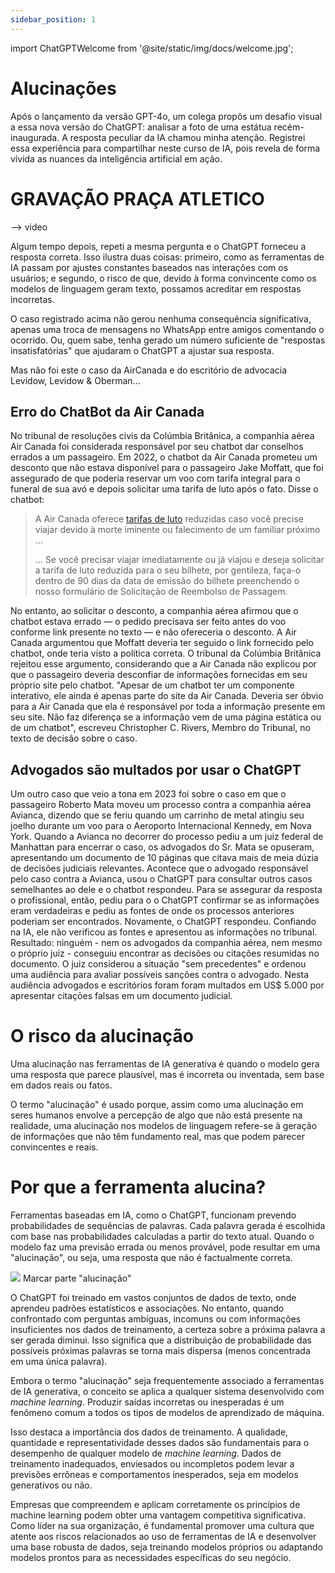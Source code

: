 ```yaml
---
sidebar_position: 1
---
```

import ChatGPTWelcome from '@site/static/img/docs/welcome.jpg';

# Alucinações
Após o lançamento da versão GPT-4o, um colega propôs um desafio visual a essa nova versão do ChatGPT: analisar a foto de uma estátua recém-inaugurada. A resposta peculiar da IA chamou minha atenção. Registrei essa experiência para compartilhar neste curso de IA, pois revela de forma vívida as nuances da inteligência artificial em ação.

# GRAVAÇÃO PRAÇA ATLETICO
--> video 

Algum tempo depois, repeti a mesma pergunta e o ChatGPT forneceu a resposta correta. Isso ilustra duas coisas: primeiro, como as ferramentas de IA passam por ajustes constantes baseados nas interações com os usuários; e segundo, o risco de que, devido à forma convincente como os modelos de linguagem geram texto, possamos acreditar em respostas incorretas.

O caso registrado acima não gerou nenhuma consequência significativa, apenas uma troca de mensagens no WhatsApp entre amigos comentando o ocorrido. Ou, quem sabe, tenha gerado um número suficiente de "respostas insatisfatórias" que ajudaram o ChatGPT a ajustar sua resposta.

Mas não foi este o caso da AirCanada e do escritório de advocacia Levidow, Levidow & Oberman...

## Erro do ChatBot da Air Canada
No tribunal de resoluções civis da Colúmbia Britânica, a companhia aérea Air Canada foi considerada responsável por seu chatbot dar conselhos errados a um passageiro. Em 2022, o chatbot da Air Canada prometeu um desconto que não estava disponível para o passageiro Jake Moffatt, que foi assegurado de que poderia reservar um voo com tarifa integral para o funeral de sua avó e depois solicitar uma tarifa de luto após o fato. 
Disse o chatbot: 

>A Air Canada oferece [tarifas de luto](https://www.aircanada.com/ca/en/aco/home/plan/special-assistance/bereavement-fares.html) reduzidas caso você precise viajar devido à morte iminente ou falecimento de um familiar próximo ...
>
>... Se você precisar viajar imediatamente ou já viajou e deseja solicitar a tarifa de luto reduzida para o seu bilhete, por gentileza, faça-o dentro de 90 dias da data de emissão do bilhete preenchendo o nosso formulário de Solicitação de Reembolso de Passagem.

No entanto, ao solicitar o desconto, a companhia aérea afirmou que o chatbot estava errado — o pedido precisava ser feito antes do voo conforme link presente no texto — e não ofereceria o desconto. A Air Canada argumentou que Moffatt deveria ter seguido o link fornecido pelo chatbot, onde teria visto a política correta. O tribunal da Colúmbia Britânica rejeitou esse argumento, considerando que a Air Canada não explicou por que o passageiro deveria desconfiar de informações fornecidas em seu próprio site pelo chatbot. "Apesar de um chatbot ter um componente interativo, ele ainda é apenas parte do site da Air Canada.  Deveria ser óbvio para a Air Canada que ela é responsável por toda a informação presente em seu site. Não faz diferença se a informação vem de uma página estática ou de um chatbot", escreveu Christopher C. Rivers, Membro do Tribunal, no texto de decisão sobre o caso. 

## Advogados são multados por usar o ChatGPT
Um outro caso que veio a tona em 2023 foi sobre o caso em que o passageiro Roberto Mata moveu um processo contra a companhia aérea Avianca, dizendo que se feriu quando um carrinho de metal atingiu seu joelho durante um voo para o Aeroporto Internacional Kennedy, em Nova York.
Quando a Avianca no decorrer do processo pediu a um juiz federal de Manhattan para encerrar o caso, os advogados do Sr. Mata se opuseram, apresentando um documento de 10 páginas que citava mais de meia dúzia de decisões judiciais relevantes.
Acontece que o advogado responsável pelo caso contra a Avianca, usou o ChatGPT para consultar outros casos semelhantes ao dele e o chatbot respondeu. Para se assegurar da resposta o profissional, então, pediu para o o ChatGPT confirmar se as informações eram verdadeiras e pediu as fontes de onde os processos anteriores poderiam ser encontrados. Novamente, o ChatGPT respondeu. Confiando na IA, ele não verificou as fontes e apresentou as informações no tribunal.
Resultado: ninguém - nem os advogados da companhia aérea, nem mesmo o próprio juiz - conseguiu encontrar as decisões ou citações resumidas no documento. O juiz considerou a situação "sem precedentes" e ordenou uma audiência para avaliar possíveis sanções contra o advogado. Nesta audiência advogados e escritórios foram foram multados em US$ 5.000 por apresentar citações falsas em um documento judicial.

# O risco da alucinação
Uma alucinação nas ferramentas de IA generativa é quando o modelo gera uma resposta que parece plausível, mas é incorreta ou inventada, sem base em dados reais ou fatos.

O termo "alucinação" é usado porque, assim como uma alucinação em seres humanos envolve a percepção de algo que não está presente na realidade, uma alucinação nos modelos de linguagem refere-se à geração de informações que não têm fundamento real, mas que podem parecer convincentes e reais.

# Por que a ferramenta alucina?
Ferramentas baseadas em IA, como o ChatGPT, funcionam prevendo probabilidades de sequências de palavras. Cada palavra gerada é escolhida com base nas probabilidades calculadas a partir do texto atual. Quando o modelo faz uma previsão errada ou menos provável, pode resultar em uma "alucinação", ou seja, uma resposta que não é factualmente correta.


<img src={ChatGPTWelcome} class='img-limit' />
Marcar parte "alucinação"


O ChatGPT foi treinado em vastos conjuntos de dados de texto, onde aprendeu padrões estatísticos e associações. No entanto, quando confrontado com perguntas ambíguas, incomuns ou com informações insuficientes nos dados de treinamento, a certeza sobre a próxima palavra a ser gerada diminui. Isso significa que a distribuição de probabilidade das possíveis próximas palavras se torna mais dispersa (menos concentrada em uma única palavra).

Embora o termo "alucinação" seja frequentemente associado a ferramentas de IA generativa, o conceito se aplica a qualquer sistema desenvolvido com *machine learning*. Produzir saídas incorretas ou inesperadas é um fenômeno comum a todos os tipos de modelos de aprendizado de máquina.

Isso destaca a importância dos dados de treinamento. A qualidade, quantidade e representatividade desses dados são fundamentais para o desempenho de qualquer modelo de *machine learning*. Dados de treinamento inadequados, enviesados ou incompletos podem levar a previsões errôneas e comportamentos inesperados, seja em modelos generativos ou não.

Empresas que compreendem e aplicam corretamente os princípios de machine learning podem obter uma vantagem competitiva significativa. Como líder na sua organização, é fundamental promover uma cultura que atente aos riscos relacionados ao uso de ferramentas de IA e desenvolver uma base robusta de dados, seja treinando modelos próprios ou adaptando modelos prontos para as necessidades específicas do seu negócio.
